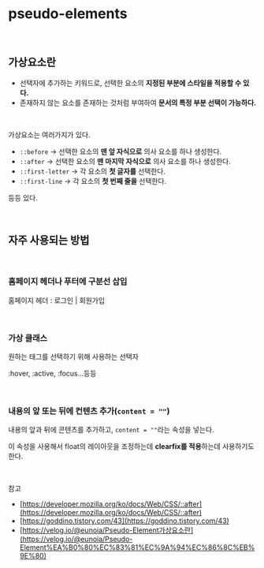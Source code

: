 # pseudo-elements

<br>

## 가상요소란

- 선택자에 추가하는 키워드로, 선택한 요소의 **지정된 부분에 스타일을 적용할 수 있다.**
- 존재하지 않는 요소를 존재하는 것처럼 부여하여 **문서의 특정 부분 선택이 가능하다.**

<br>

가상요소는 여러가지가 있다.

- `::before` → 선택한 요소의 **맨 앞 자식으로** 의사 요소를 하나 생성한다.
- `::after` → 선택한 요소의 **맨 마지막 자식으로** 의사 요소를 하나 생성한다.
- `::first-letter` → 각 요소의 **첫 글자를** 선택한다.
- `::first-line` → 각 요소의 **첫 번째 줄을** 선택한다.

등등 있다.

<br>

## 자주 사용되는 방법

<br>

### 홈페이지 헤더나 푸터에 구분선 삽입

홈페이지 헤더 : 로그인 | 회원가입

<br>

### 가상 클래스

원하는 태그를 선택하기 위해 사용하는 선택자

:hover, :active, :focus...등등

<br>

### 내용의 앞 또는 뒤에 컨텐츠 추가(`content = ""`)

내용의 앞과 뒤에 콘텐츠를 추가하고, `content = ""`라는 속성을 넣는다.

이 속성을 사용해서 float의 레이아웃을 조정하는데 **clearfix를 적용**하는데 사용하기도 한다.

<br>

참고

- [https://developer.mozilla.org/ko/docs/Web/CSS/::after](https://developer.mozilla.org/ko/docs/Web/CSS/::after)
- [https://goddino.tistory.com/43](https://goddino.tistory.com/43)
- [https://velog.io/@eunoia/Pseudo-Element가상요소란](https://velog.io/@eunoia/Pseudo-Element%EA%B0%80%EC%83%81%EC%9A%94%EC%86%8C%EB%9E%80)
